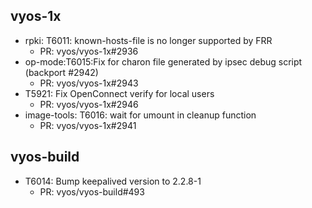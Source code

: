 ## vyos-1x
- rpki: T6011: known-hosts-file is no longer supported by FRR
   - PR: vyos/vyos-1x#2936
- op-mode:T6015:Fix for charon file generated by ipsec debug script (backport #2942)
   - PR: vyos/vyos-1x#2943
- T5921: Fix OpenConnect verify for local users
   - PR: vyos/vyos-1x#2946
- image-tools: T6016: wait for umount in cleanup function
   - PR: vyos/vyos-1x#2941


## vyos-build
- T6014: Bump keepalived version to 2.2.8-1
   - PR: vyos/vyos-build#493


